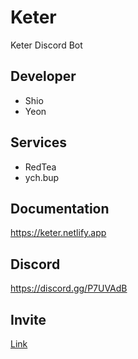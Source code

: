 # Keter
Keter Discord Bot
## Developer
- Shio
- Yeon

## Services
- RedTea
- ych.bup

## Documentation
https://keter.netlify.app

## Discord
https://discord.gg/P7UVAdB

## Invite
[Link](https://discord.com/oauth2/authorize?client_id=749629426777456691&permissions=8&scope=bot)
